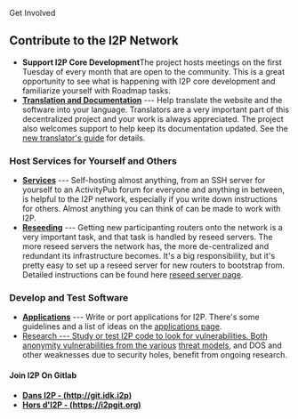  Get Involved 

## Contribute to the I2P Network

- **Support I2P Core Development**The project hosts meetings on the
 first Tuesday of every month that are open to the community. This is
 a great opportunity to see what is happening with I2P core
 development and familiarize yourself with Roadmap tasks.
- **[Translation and Documentation]()** ---
 Help translate the website and the software into your language.
 Translators are a very important part of this decentralized project
 and your work is always appreciated. The project also welcomes
 support to help keep its documentation updated. See the [new
 translator\'s guide]() for details.

### Host Services for Yourself and Others

- **[Services]()** ---
 Self-hosting almost anything, from an SSH server for yourself to an
 ActivityPub forum for everyone and anything in between, is helpful
 to the I2P network, especially if you write down instructions for
 others. Almost anything you can think of can be made to work with
 I2P.
- **[Reseeding]()** --- Getting new
 participanting routers onto the network is a very important task,
 and that task is handled by reseed servers. The more reseed servers
 the network has, the more de-centralized and redundant its
 infrastructure becomes. It\'s a big responsibility, but it\'s pretty
 easy to set up a reseed server for new routers to bootstrap from.
 Detailed instructions can be found here [reseed server
 page]().

### Develop and Test Software

- **[Applications]()**
 --- Write or port applications for I2P. There\'s some guidelines and
 a list of ideas on the [applications page]().
- [Research --- Study or test I2P code to look for vulnerabilities.
 Both anonymity vulnerabilities from the
 various]() [threat
 models](), and DOS and other weaknesses
 due to security holes, benefit from ongoing research.

#### Join I2P On Gitlab

- **[Dans I2P - (http://git.idk.i2p)](http://git.idk.i2p)**
- **[Hors d\'I2P - (https://i2pgit.org)](https://i2pgit.org)**


